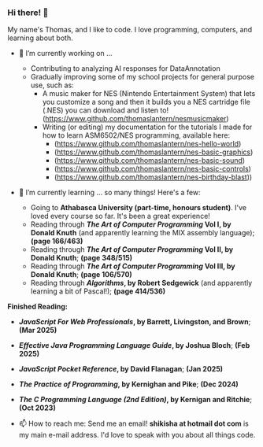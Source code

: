 ### Hi there! 👋

My name's Thomas, and I like to code. I love programming, computers, and learning about both.

- 🔭 I’m currently working on ...
  - Contributing to analyzing AI responses for DataAnnotation
  - Gradually improving some of my school projects for general purpose use, such as:
    - A music maker for NES (Nintendo Entertainment System) that lets you customize a song and then it builds you a NES cartridge file (.NES) you can download and listen to! (https://www.github.com/thomaslantern/nesmusicmaker)
    - Writing (or editing) my documentation for the tutorials I made for how to learn ASM6502/NES programming, available here:
      - (https://www.github.com/thomaslantern/nes-hello-world)
      - (https://www.github.com/thomaslantern/nes-basic-graphics)
      - (https://www.github.com/thomaslantern/nes-basic-sound)
      - (https://www.github.com/thomaslantern/nes-basic-controls)
      - (https://www.github.com/thomaslantern/nes-birthday-blast))
          

- 🌱 I’m currently learning ... so many things! Here's a few:
  - Going to **Athabasca University (part-time, honours student)**. I've loved every course so far. It's been a great experience!
  - Reading through **_The Art of Computer Programming_ Vol I, by Donald Knuth** (and apparently learning the MIX assembly language); **(page 166/463)**
  - Reading through **_The Art of Computer Programming_ Vol II, by Donald Knuth**; **(page 348/515)**
  - Reading through **_The Art of Computer Programming_ Vol III, by Donald Knuth**; **(page 106/570)**
  - Reading through **_Algorithms_, by Robert Sedgewick** (and apparently learning a bit of Pascal!); **(page 414/536)**

**Finished Reading:**
  - **_JavaScript For Web Professionals_, by Barrett, Livingston, and Brown**; **(Mar 2025)**
  - **_Effective Java Programming Language Guide_, by Joshua Bloch**; **(Feb 2025)**
  - **_JavaScript Pocket Reference_, by David Flanagan**; **(Jan 2025)**
  - **_The Practice of Programming_, by Kernighan and Pike**; **(Dec 2024)**
  - **_The C Programming Language (2nd Edition)_, by Kernigan and Ritchie**; **(Oct 2023)**
  

- 📫 How to reach me: Send me an email! **shikisha at hotmail dot com** is my main e-mail address. I'd love to speak with you about all things code.

<!--
**thomaslantern/thomaslantern** is a ✨ _special_ ✨ repository because its `README.md` (this file) appears on your GitHub profile.

Here are some ideas to get you started:


- 👯 I’m looking to collaborate on ...
- 🤔 I’m looking for help with ...
- 💬 Ask me about ...
- ⚡ Fun fact: ...
-->
